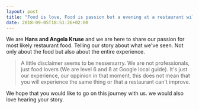 ```yaml
---
layout: post
title: "Food is love, Food is passion but a evening at a restaurant will cost you quickly a week of groceries for a small family"
date: 2018-09-05T18:51:26+02:00
---
```

We are **Hans and Angela Kruse** and we are here to share our passion for most likely restaurant food. Telling our story about what we've seen. Not only about the food but also about the entire experience. 

> A little disclaimer seems to be nessersarry. We are not professionals, just food lovers (We are level 6 and 8 at Google local guide). It's just our experience, our oppinion in that moment, this does not mean that you will experience the same thing or that a restaurant can't improve. 

We hope that you would like to go on this journey with us. 
we would also love hearing your story. 


